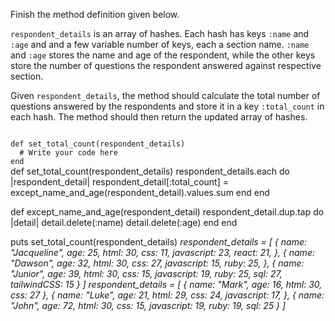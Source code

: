 Finish the method definition given below.

`respondent_details` is an array of hashes. Each hash has keys `:name` and `:age` and  and a few variable number of keys, each a section name. `:name` and `:age` stores the name and age of the respondent, while the other keys store the number of questions the respondent answered against respective section.

Given `respondent_details`, the method should calculate the total number of questions answered by the respondents and store it in a key `:total_count` in each hash. The method should then return the updated array of hashes.

<codeblock language="ruby" type="exercise" testMode="multipleInput">
<code>
def set_total_count(respondent_details)
  # Write your code here
end
</code>

<solution>
def set_total_count(respondent_details)
  respondent_details.each do |respondent_detail|
    respondent_detail[:total_count] = except_name_and_age(respondent_detail).values.sum
  end
end

def except_name_and_age(respondent_detail)
  respondent_detail.dup.tap do |detail|
    detail.delete(:name)
    detail.delete(:age)
  end
end
</solution>

<testcases>
<caller>
puts set_total_count(respondent_details)
</caller>
<testcase>
<i>
respondent_details = [
  {
    name: "Jacqueline",
    age: 25,
    html: 30,
    css: 11,
    javascript: 23,
    react: 21,
  },
  {
    name: "Dawson",
    age: 32,
    html: 30,
    css: 27,
    javascript: 15,
    ruby: 25,
  },
  {
    name: "Junior",
    age: 39,
    html: 30,
    css: 15,
    javascript: 19,
    ruby: 25,
    sql: 27,
    tailwindCSS: 15
  }
]
</i>
</testcase>
<testcase>
<i>
respondent_details = [
  {
    name: "Mark",
    age: 16,
    html: 30,
    css: 27
  },
  {
    name: "Luke",
    age: 21,
    html: 29,
    css: 24,
    javascript: 17,
  },
  {
    name: "John",
    age: 72,
    html: 30,
    css: 15,
    javascript: 19,
    ruby: 19,
    sql: 25
  }
]
</i>
</testcase>
</testcases>
</codeblock>